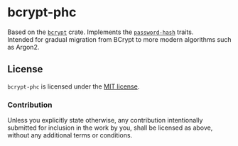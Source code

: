 # bcrypt-phc

Based on the [`bcrypt`](https://crates.io/crates/bcrypt) crate. Implements the [`password-hash`](https://crates.io/crates/password-hash) traits.  
Intended for gradual migration from BCrypt to more modern algorithms such as Argon2.

## License

`bcrypt-phc` is licensed under the [MIT license](http://opensource.org/licenses/MIT).

### Contribution

Unless you explicitly state otherwise, any contribution intentionally submitted for inclusion in the work by you, 
shall be licensed as above, without any additional terms or conditions.
